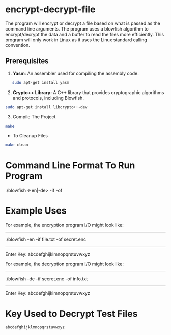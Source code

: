# encrypt-decrypt-file

The program will encrypt or decrypt a file based on what is passed as the command line arguments. The program uses a blowfish algorithm to encrypt/decrypt the data and a buffer to read the files more efficiently. This program will only work in Linux as it uses the Linux standard calling convention.

## Prerequisites

1. **Yasm**: An assembler used for compiling the assembly code.

```bash
   sudo apt-get install yasm
```

2. **Crypto++ Library:** A C++ library that provides cryptographic algorithms and protocols, including Blowfish.

```bash
sudo apt-get install libcrypto++-dev
```

3. Compile The Project

```bash
make
```

- To Cleanup Files

```bash
make clean
```

# Command Line Format To Run Program

./blowfish <-en|-de> -if <inputFileName> -of <outputFileName>

# Example Uses

For example, the encryption program I/O might look like:

---

./blowfish -en -if file.txt -of secret.enc

---

Enter Key: abcdefghijklmnopqrstuvwxyz

For example, the decryption program I/O might look like:

---

./blowfish -de -if secret.enc -of info.txt

---

Enter Key: abcdefghijklmnopqrstuvwxyz

# Key Used to Decrypt Test Files

```
abcdefghijklmnopqrstuvwxyz
```
